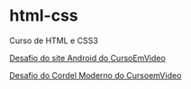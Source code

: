 # html-css
 Curso de HTML e CSS3


<a href="https://luccalopes.github.io/projeto-android/">Desafio do site Android do CursoEmVideo</a>

<a href="https://luccalopes.github.io/projeto-cordel/">Desafio do Cordel Moderno do CursoemVideo</a>